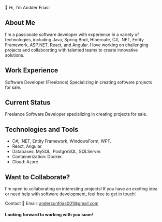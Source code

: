 
👋 Hi, I'm Andder Frias!

## About Me
I'm a passionate software developer with experience in a variety of technologies, 
including Java, Spring Boot, Hibernate, C#, .NET, Entity Framework, ASP.NET, React, and Angular. 
I love working on challenging projects and collaborating with talented teams to create innovative solutions.

## Work Experience
Software Developer (Freelance)
Specializing in creating software projects for sale.

## Current Status
Freelance Software Developer specializing in creating projects for sale.

## Technologies and Tools
- C#, .NET, Entity Framework, WindowsForm, WPF.
- React, Angular.
- Databases: MySQL, PostgreSQL, SQLServer.
- Containerization: Docker.
- Cloud: Azure.

## Want to Collaborate?
I'm open to collaborating on interesting projects! If you have an exciting idea or need help with software development, feel free to get in touch!

Contact
📧 Email: andersonfrias001@gmail.com

#### Looking forward to working with you soon!
